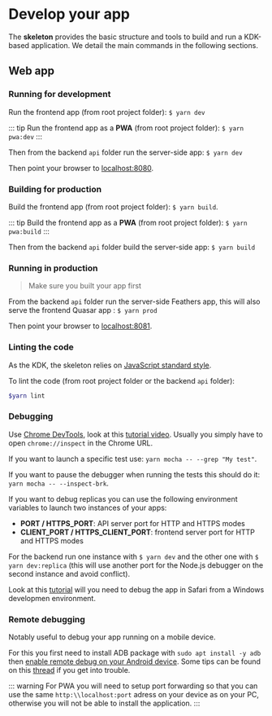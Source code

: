 # Develop your app

The **skeleton** provides the basic structure and tools to build and run a KDK-based application. We detail the main commands in the following sections.

## Web app

### Running for development

Run the frontend app (from root project folder): `$ yarn dev`

::: tip
Run the frontend app as a **PWA** (from root project folder): `$ yarn pwa:dev`
:::

Then from the backend `api` folder run the server-side app: `$ yarn dev`

Then point your browser to [localhost:8080](http://localhost:8080).

### Building for production

Build the frontend app (from root project folder): `$ yarn build`.

::: tip
Build the frontend app as a **PWA** (from root project folder): `$ yarn pwa:build`
:::

Then from the backend `api` folder build the server-side app: `$ yarn build`

### Running in production

> Make sure you built your app first

From the backend `api` folder run the server-side Feathers app, this will also serve the frontend Quasar app : `$ yarn prod`

Then point your browser to [localhost:8081](http://localhost:8081).

### Linting the code

As the KDK, the skeleton relies on [JavaScript standard style](https://github.com/feross/standard).

To lint the code (from root project folder or the backend `api` folder):

```bash
$yarn lint
```

### Debugging

Use [Chrome DevTools](https://medium.com/@paul_irish/debugging-node-js-nightlies-with-chrome-devtools-7c4a1b95ae27), look at this [tutorial video](https://www.youtube.com/watch?v=Xb_0awoShR8). Usually you simply have to open `chrome://inspect` in the Chrome URL.

If you want to launch a specific test use: `yarn mocha -- --grep "My test"`.

If you want to pause the debugger when running the tests this should do it: `yarn mocha -- --inspect-brk`.

If you want to debug replicas you can use the following environment variables to launch two instances of your apps:
* **PORT / HTTPS_PORT**: API server port for HTTP and HTTPS modes
* **CLIENT_PORT / HTTPS_CLIENT_PORT**: frontend server port for HTTP and HTTPS modes

For the backend run one instance with `$ yarn dev` and the other one with `$ yarn dev:replica` (this will use another port for the Node.js debugger on the second instance and avoid conflict).

Look at this [tutorial](https://washamdev.com/debug-a-website-in-ios-safari-on-windows/) will you need to debug the app in Safari from a Windows developmen environment.

### Remote debugging

Notably useful to debug your app running on a mobile device.

For this you first need to install ADB package with `sudo apt install -y adb` then [enable remote debug on your Android device](https://developer.chrome.com/docs/devtools/remote-debugging/). Some tips can be found on this [thread](https://stackoverflow.com/questions/21925992/chrome-devtools-devices-does-not-detect-device-when-plugged-in) if you get into trouble.

::: warning
For PWA you will need to setup port forwarding so that you can use the same `http:\\localhost:port` adress on your device as on your PC, otherwise you will not be able to install the application.
:::
